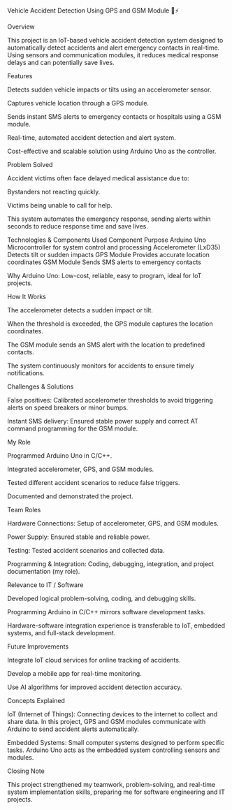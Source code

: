 Vehicle Accident Detection Using GPS and GSM Module 🚗⚡






Overview

This project is an IoT-based vehicle accident detection system designed to automatically detect accidents and alert emergency contacts in real-time.
Using sensors and communication modules, it reduces medical response delays and can potentially save lives.

Features

Detects sudden vehicle impacts or tilts using an accelerometer sensor.

Captures vehicle location through a GPS module.

Sends instant SMS alerts to emergency contacts or hospitals using a GSM module.

Real-time, automated accident detection and alert system.

Cost-effective and scalable solution using Arduino Uno as the controller.

Problem Solved

Accident victims often face delayed medical assistance due to:

Bystanders not reacting quickly.

Victims being unable to call for help.

This system automates the emergency response, sending alerts within seconds to reduce response time and save lives.

Technologies & Components Used
Component	Purpose
Arduino Uno	Microcontroller for system control and processing
Accelerometer (LxD35)	Detects tilt or sudden impacts
GPS Module	Provides accurate location coordinates
GSM Module	Sends SMS alerts to emergency contacts

Why Arduino Uno: Low-cost, reliable, easy to program, ideal for IoT projects.

How It Works

The accelerometer detects a sudden impact or tilt.

When the threshold is exceeded, the GPS module captures the location coordinates.

The GSM module sends an SMS alert with the location to predefined contacts.

The system continuously monitors for accidents to ensure timely notifications.

Challenges & Solutions

False positives: Calibrated accelerometer thresholds to avoid triggering alerts on speed breakers or minor bumps.

Instant SMS delivery: Ensured stable power supply and correct AT command programming for the GSM module.

My Role

Programmed Arduino Uno in C/C++.

Integrated accelerometer, GPS, and GSM modules.

Tested different accident scenarios to reduce false triggers.

Documented and demonstrated the project.

Team Roles

Hardware Connections: Setup of accelerometer, GPS, and GSM modules.

Power Supply: Ensured stable and reliable power.

Testing: Tested accident scenarios and collected data.

Programming & Integration: Coding, debugging, integration, and project documentation (my role).

Relevance to IT / Software

Developed logical problem-solving, coding, and debugging skills.

Programming Arduino in C/C++ mirrors software development tasks.

Hardware-software integration experience is transferable to IoT, embedded systems, and full-stack development.

Future Improvements

Integrate IoT cloud services for online tracking of accidents.

Develop a mobile app for real-time monitoring.

Use AI algorithms for improved accident detection accuracy.

Concepts Explained

IoT (Internet of Things): Connecting devices to the internet to collect and share data. In this project, GPS and GSM modules communicate with Arduino to send accident alerts automatically.

Embedded Systems: Small computer systems designed to perform specific tasks. Arduino Uno acts as the embedded system controlling sensors and modules.

Closing Note

This project strengthened my teamwork, problem-solving, and real-time system implementation skills, preparing me for software engineering and IT projects.
